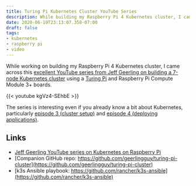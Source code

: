 ```yaml
---
title: Turing Pi Kubernetes Cluster YouTube Series
description: While building my Raspberry Pi 4 Kubernetes cluster, I came across this excellent YouTube series from Jeff Geerling.
date: 2020-06-19T23:13:07.358-07:00
draft: false
tags:
- kubernetes
- raspberry pi
- video
---
```


While working on building my Raspberry Pi 4 Kubernetes cluster, I came across this [excellent YouTube series from Jeff Geerling on building a 7-node Kubernetes cluster](https://www.youtube.com/playlist?list=PL2_OBreMn7Frk57NLmLheAaSSpJLLL90G) using a [Turing Pi](https://turingpi.com/) and Raspberry Pi Compute Module 3+ boards.<!--more-->

{{< youtube kgVz4-SEhbE >}}

The series is interesting even if you already know a bit about Kubernetes, particularly [episode 3 (cluster setup)](https://www.youtube.com/watch?v=N4bfNefjBSw) and [episode 4 (deploying applications)](https://www.youtube.com/watch?v=IafVCHkJbtI).

## Links

* [Jeff Geerling YouTube series on Kubernetes on Raspberry Pi](https://www.youtube.com/watch?v=kgVz4-SEhbE)
* [Companion GitHub repo: https://github.com/geerlingguy/turing-pi-cluster](https://github.com/geerlingguy/turing-pi-cluster)
* [k3s Ansible playbook: https://github.com/rancher/k3s-ansible](https://github.com/rancher/k3s-ansible)